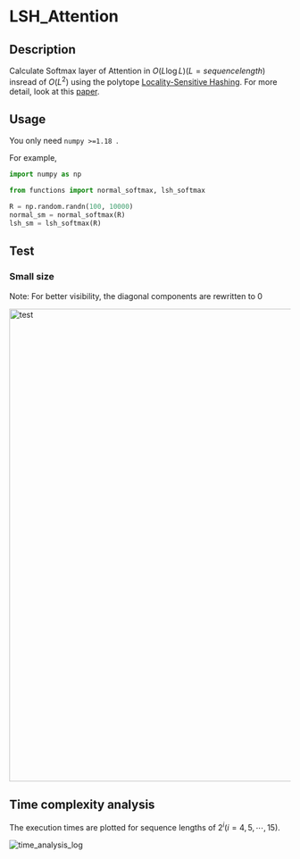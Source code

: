# LSH_Attention
## Description

Calculate Softmax layer of Attention in $O(L\log L)(L=sequence length)$ insread of $O(L^2)$ using the polytope [Locality-Sensitive Hashing](https://arxiv.org/abs/1802.05751 ). For more detail, look at this [paper](https://arxiv.org/abs/2001.04451 ).



## Usage 

You only need `numpy >=1.18 `.

For example, 

```python
import numpy as np

from functions import normal_softmax, lsh_softmax

R = np.random.randn(100, 10000)
normal_sm = normal_softmax(R)
lsh_sm = lsh_softmax(R)
```



## Test

### Small size

Note: For better visibility, the diagonal components are rewritten to 0

<img width="847" alt="test" src="https://user-images.githubusercontent.com/37485236/79003287-3f403880-7b8d-11ea-97bc-9d3c6fc72a7b.png">

## Time complexity analysis

The execution times are plotted for sequence lengths of $2^i$($i=4, 5, \cdots , 15$).

![time_analysis_log](https://user-images.githubusercontent.com/37485236/79003750-2c7a3380-7b8e-11ea-9cf7-337ad0bb5413.png)
